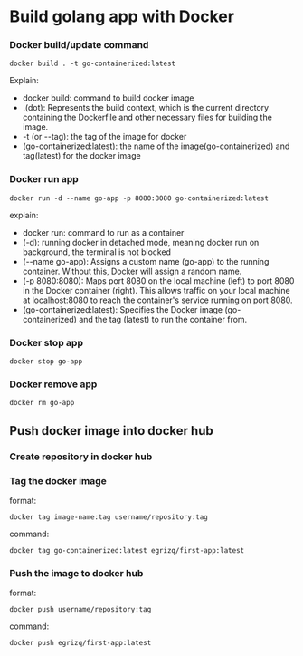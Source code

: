 # Build golang app with Docker

### Docker build/update command

```
docker build . -t go-containerized:latest
```

Explain:

- docker build: command to build docker image
- .(dot): Represents the build context, which is the current directory containing the Dockerfile and other necessary files for building the image.
- -t (or --tag): the tag of the image for docker
- (go-containerized:latest): the name of the image(go-containerized) and tag(latest) for the docker image

### Docker run app

```
docker run -d --name go-app -p 8080:8080 go-containerized:latest
```

explain:

- docker run: command to run as a container
- (-d): running docker in detached mode, meaning docker run on background, the terminal is not blocked
- (--name go-app): Assigns a custom name (go-app) to the running container. Without this, Docker will assign a random name.
- (-p 8080:8080): Maps port 8080 on the local machine (left) to port 8080 in the Docker container (right). This allows traffic on your local machine at localhost:8080 to reach the container's service running on port 8080.
- (go-containerized:latest): Specifies the Docker image (go-containerized) and the tag (latest) to run the container from.

### Docker stop app

```
docker stop go-app
```

### Docker remove app

```
docker rm go-app
```

## Push docker image into docker hub

### Create repository in docker hub

### Tag the docker image

format:

```
docker tag image-name:tag username/repository:tag
```

command:

```
docker tag go-containerized:latest egrizq/first-app:latest
```

### Push the image to docker hub

format:

```
docker push username/repository:tag
```

command:

```
docker push egrizq/first-app:latest
```
